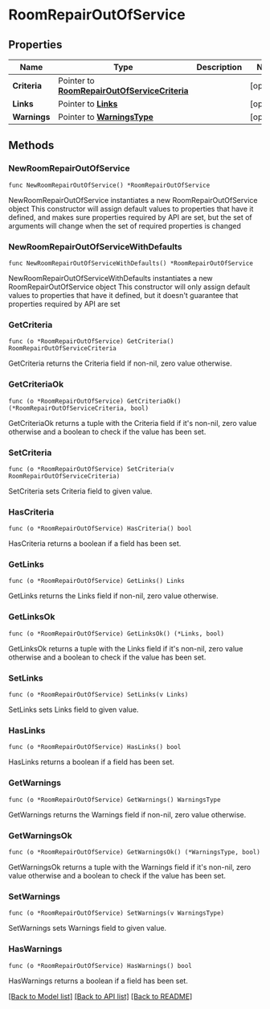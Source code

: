 # RoomRepairOutOfService

## Properties

Name | Type | Description | Notes
------------ | ------------- | ------------- | -------------
**Criteria** | Pointer to [**RoomRepairOutOfServiceCriteria**](RoomRepairOutOfServiceCriteria.md) |  | [optional] 
**Links** | Pointer to [**Links**](Links.md) |  | [optional] 
**Warnings** | Pointer to [**WarningsType**](WarningsType.md) |  | [optional] 

## Methods

### NewRoomRepairOutOfService

`func NewRoomRepairOutOfService() *RoomRepairOutOfService`

NewRoomRepairOutOfService instantiates a new RoomRepairOutOfService object
This constructor will assign default values to properties that have it defined,
and makes sure properties required by API are set, but the set of arguments
will change when the set of required properties is changed

### NewRoomRepairOutOfServiceWithDefaults

`func NewRoomRepairOutOfServiceWithDefaults() *RoomRepairOutOfService`

NewRoomRepairOutOfServiceWithDefaults instantiates a new RoomRepairOutOfService object
This constructor will only assign default values to properties that have it defined,
but it doesn't guarantee that properties required by API are set

### GetCriteria

`func (o *RoomRepairOutOfService) GetCriteria() RoomRepairOutOfServiceCriteria`

GetCriteria returns the Criteria field if non-nil, zero value otherwise.

### GetCriteriaOk

`func (o *RoomRepairOutOfService) GetCriteriaOk() (*RoomRepairOutOfServiceCriteria, bool)`

GetCriteriaOk returns a tuple with the Criteria field if it's non-nil, zero value otherwise
and a boolean to check if the value has been set.

### SetCriteria

`func (o *RoomRepairOutOfService) SetCriteria(v RoomRepairOutOfServiceCriteria)`

SetCriteria sets Criteria field to given value.

### HasCriteria

`func (o *RoomRepairOutOfService) HasCriteria() bool`

HasCriteria returns a boolean if a field has been set.

### GetLinks

`func (o *RoomRepairOutOfService) GetLinks() Links`

GetLinks returns the Links field if non-nil, zero value otherwise.

### GetLinksOk

`func (o *RoomRepairOutOfService) GetLinksOk() (*Links, bool)`

GetLinksOk returns a tuple with the Links field if it's non-nil, zero value otherwise
and a boolean to check if the value has been set.

### SetLinks

`func (o *RoomRepairOutOfService) SetLinks(v Links)`

SetLinks sets Links field to given value.

### HasLinks

`func (o *RoomRepairOutOfService) HasLinks() bool`

HasLinks returns a boolean if a field has been set.

### GetWarnings

`func (o *RoomRepairOutOfService) GetWarnings() WarningsType`

GetWarnings returns the Warnings field if non-nil, zero value otherwise.

### GetWarningsOk

`func (o *RoomRepairOutOfService) GetWarningsOk() (*WarningsType, bool)`

GetWarningsOk returns a tuple with the Warnings field if it's non-nil, zero value otherwise
and a boolean to check if the value has been set.

### SetWarnings

`func (o *RoomRepairOutOfService) SetWarnings(v WarningsType)`

SetWarnings sets Warnings field to given value.

### HasWarnings

`func (o *RoomRepairOutOfService) HasWarnings() bool`

HasWarnings returns a boolean if a field has been set.


[[Back to Model list]](../README.md#documentation-for-models) [[Back to API list]](../README.md#documentation-for-api-endpoints) [[Back to README]](../README.md)


